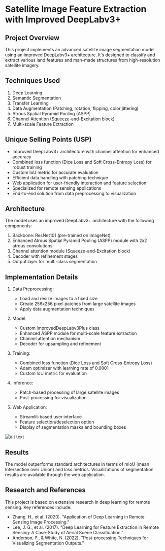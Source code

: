 # Satellite Image Feature Extraction with Improved DeepLabv3+
## Project Overview

This project implements an advanced satellite image segmentation model using an improved DeepLabv3+ architecture. It's designed to classify and extract various land features and man-made structures from high-resolution satellite imagery.

## Techniques Used

1. Deep Learning
2. Semantic Segmentation
3. Transfer Learning
4. Data Augmentation (Patching, rotation, flipping, color jittering)
5. Atrous Spatial Pyramid Pooling (ASPP)
6. Channel Attention (Squeeze-and-Excitation block)
7. Multi-scale Feature Extraction

## Unique Selling Points (USP)

- Improved DeepLabv3+ architecture with channel attention for enhanced accuracy
- Combined loss function (Dice Loss and Soft Cross-Entropy Loss) for robust training
- Custom IoU metric for accurate evaluation
- Efficient data handling with patching technique
- Web application for user-friendly interaction and feature selection
- Specialized for remote sensing applications
- End-to-end solution from data preprocessing to visualization

## Architecture

The model uses an improved DeepLabv3+ architecture with the following components:

1. Backbone: ResNet101 (pre-trained on ImageNet)
2. Enhanced Atrous Spatial Pyramid Pooling (ASPP) module with 2x2 atrous convolutions
3. Channel attention module (Squeeze-and-Excitation block)
4. Decoder with refinement stages
5. Output layer for multi-class segmentation

## Implementation Details

1. Data Preprocessing:
   - Load and resize images to a fixed size
   - Create 256x256 pixel patches from large satellite images
   - Apply data augmentation techniques

2. Model:
   - Custom ImprovedDeepLabv3Plus class
   - Enhanced ASPP module for multi-scale feature extraction
   - Channel attention mechanism
   - Decoder for upsampling and refinement

3. Training:
   - Combined loss function (Dice Loss and Soft Cross-Entropy Loss)
   - Adam optimizer with learning rate of 0.0001
   - Custom IoU metric for evaluation

4. Inference:
   - Patch-based processing of large satellite images
   - Post-processing for visualization

5. Web Application:
   - Streamlit-based user interface
   - Feature selection/deselection option
   - Display of segmentation masks and bounding boxes
  
![alt text](https://github.com/PranjalSri108/Satellite_Image_Feature_Extraction_with_Improved_DeepLabv3+/blob/main/img.jpg?raw=true)

## Results

The model outperforms standard architectures in terms of mIoU (mean Intersection over Union) and loss metrics. Visualizations of segmentation results are available through the web application.

## Research and References

This project is based on extensive research in deep learning for remote sensing. Key references include:

- Zhang, H., et al. (2020). "Application of Deep Learning in Remote Sensing Image Processing."
- Lee, J. G., et al. (2017). "Deep Learning for Feature Extraction in Remote Sensing: A Case-Study of Aerial Scene Classification."
- Anderson, P., & White, N. (2022). "Post-processing Techniques for Visualizing Segmentation Outputs."
